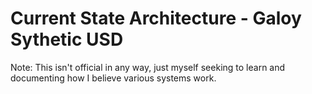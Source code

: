 # Current State Architecture - Galoy Sythetic USD

Note: This isn't official in any way, just myself seeking to learn and documenting how I believe various systems work.  

